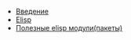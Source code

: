   - [Введение](https://www.linux.org.ru/wiki/en/Emacs/Intro)
  - [Elisp](https://www.linux.org.ru/wiki/en/Emacs_Lisp)
  - [Полезные elisp
    модули(пакеты)](https://www.linux.org.ru/wiki/en/Emacs/Packages)